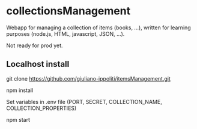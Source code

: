 # collectionsManagement
Webapp for managing a collection of items (books, ...), written for learning purposes (node.js, HTML, javascript, JSON, ...).

Not ready for prod yet.

## Localhost install

git clone https://github.com/giuliano-ippoliti/itemsManagement.git

npm install

Set variables in .env file (PORT, SECRET, COLLECTION_NAME, COLLECTION_PROPERTIES) 

npm start

